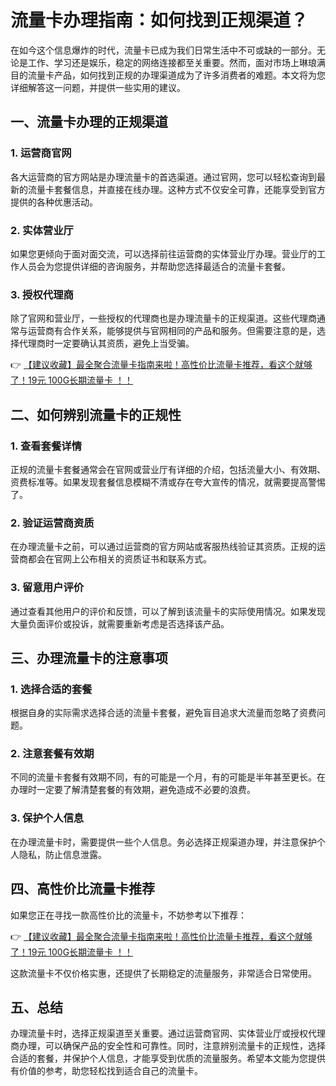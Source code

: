 # 流量卡办理指南：如何找到正规渠道？

在如今这个信息爆炸的时代，流量卡已成为我们日常生活中不可或缺的一部分。无论是工作、学习还是娱乐，稳定的网络连接都至关重要。然而，面对市场上琳琅满目的流量卡产品，如何找到正规的办理渠道成为了许多消费者的难题。本文将为您详细解答这一问题，并提供一些实用的建议。

## 一、流量卡办理的正规渠道

### 1. 运营商官网
各大运营商的官方网站是办理流量卡的首选渠道。通过官网，您可以轻松查询到最新的流量卡套餐信息，并直接在线办理。这种方式不仅安全可靠，还能享受到官方提供的各种优惠活动。

### 2. 实体营业厅
如果您更倾向于面对面交流，可以选择前往运营商的实体营业厅办理。营业厅的工作人员会为您提供详细的咨询服务，并帮助您选择最适合的流量卡套餐。

### 3. 授权代理商
除了官网和营业厅，一些授权的代理商也是办理流量卡的正规渠道。这些代理商通常与运营商有合作关系，能够提供与官网相同的产品和服务。但需要注意的是，选择代理商时一定要确认其资质，避免上当受骗。

👉 [【建议收藏】最全聚合流量卡指南来啦！高性价比流量卡推荐，看这个就够了！19元 100G长期流量卡 ！！](https://bit.ly/Liuliangka)

## 二、如何辨别流量卡的正规性

### 1. 查看套餐详情
正规的流量卡套餐通常会在官网或营业厅有详细的介绍，包括流量大小、有效期、资费标准等。如果发现套餐信息模糊不清或存在夸大宣传的情况，就需要提高警惕了。

### 2. 验证运营商资质
在办理流量卡之前，可以通过运营商的官方网站或客服热线验证其资质。正规的运营商都会在官网上公布相关的资质证书和联系方式。

### 3. 留意用户评价
通过查看其他用户的评价和反馈，可以了解到该流量卡的实际使用情况。如果发现大量负面评价或投诉，就需要重新考虑是否选择该产品。

## 三、办理流量卡的注意事项

### 1. 选择合适的套餐
根据自身的实际需求选择合适的流量卡套餐，避免盲目追求大流量而忽略了资费问题。

### 2. 注意套餐有效期
不同的流量卡套餐有效期不同，有的可能是一个月，有的可能是半年甚至更长。在办理时一定要了解清楚套餐的有效期，避免造成不必要的浪费。

### 3. 保护个人信息
在办理流量卡时，需要提供一些个人信息。务必选择正规渠道办理，并注意保护个人隐私，防止信息泄露。

## 四、高性价比流量卡推荐

如果您正在寻找一款高性价比的流量卡，不妨参考以下推荐：

👉 [【建议收藏】最全聚合流量卡指南来啦！高性价比流量卡推荐，看这个就够了！19元 100G长期流量卡 ！！](https://bit.ly/Liuliangka)

这款流量卡不仅价格实惠，还提供了长期稳定的流量服务，非常适合日常使用。

## 五、总结

办理流量卡时，选择正规渠道至关重要。通过运营商官网、实体营业厅或授权代理商办理，可以确保产品的安全性和可靠性。同时，注意辨别流量卡的正规性，选择合适的套餐，并保护个人信息，才能享受到优质的流量服务。希望本文能为您提供有价值的参考，助您轻松找到适合自己的流量卡。